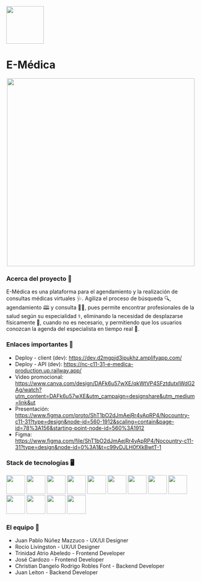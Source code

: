 <div align="left">
  <img src="https://github.com/No-Country/NC-C11-31-E-Medica/assets/108427945/80082a3a-10ac-4cb8-8665-6ab98efbae88" width="100">
</div>

# **E-Médica** #
<div align="center">
  <img src="https://github.com/No-Country/NC-C11-31-E-Medica/assets/108427945/12c125ef-3130-4cde-95d6-1c5be99484db"   width="500">
</div>

### Acerca del proyecto 📜 ###
E-Médica es una plataforma para el agendamiento y la realización de consultas médicas virtuales 🩺. Agiliza el proceso de búsqueda 🔍, agendamiento 🕮 y consulta 👨‍⚕️, pues permite encontrar profesionales de la salud según su especialidad ⚕️, eliminando la necesidad de desplazarse físicamente 🚗, cuando no es necesario, y permitiendo que los usuarios conozcan la agenda del especialista en tiempo real 📆.

### Enlaces importantes 🔗 ###
- Deploy - client (dev): https://dev.d2mgpjd3ipukhz.amplifyapp.com/ 
- Deploy - API (dev): https://nc-c11-31-e-medica-production.up.railway.app/
- Video promocional: https://www.canva.com/design/DAFk6u57wXE/qkWtVP4SFztdutxlWdG2Ag/watch?utm_content=DAFk6u57wXE&utm_campaign=designshare&utm_medium=link&ut
- Presentación: https://www.figma.com/proto/ShT1bO2dJmAejRr4yApRP4/Nocountry-c11-31?type=design&node-id=560-1912&scaling=contain&page-id=78%3A156&starting-point-node-id=560%3A1912
- Figma: https://www.figma.com/file/ShT1bO2dJmAejRr4yApRP4/Nocountry-c11-31?type=design&node-id=0%3A1&t=c99vDJLH0fXkBwtT-1

### Stack de tecnologías 🖥️ ###
<span>
  <img src="https://github.com/No-Country/NC-C11-31-E-Medica/assets/108427945/8a94f07d-fdb5-4e42-a79b-015db14ec5b2" width="50" height="50" >
</span>
<span>
  <img src="https://github.com/No-Country/NC-C11-31-E-Medica/assets/108427945/5e534a20-84ed-4731-a693-18a437cb64e6" width="50" height="50" >
</span>
<span>
  <img src="https://github.com/No-Country/NC-C11-31-E-Medica/assets/108427945/cfccada3-cba6-4b1a-9a31-ebe7630c4bdb" width="50" height="50" >
</span>
<span>
  <img src="https://github.com/No-Country/NC-C11-31-E-Medica/assets/108427945/68dafa7d-63bf-4f04-a45e-9bbed4cd1780" width="50" height="50" >
</span>
<span>
  <img src="https://github.com/No-Country/NC-C11-31-E-Medica/assets/108427945/a8de593a-fa52-4859-acc8-8fe53ea4ff25" width="50" height="50" >
</span>
<span>
  <img src="https://github.com/No-Country/NC-C11-31-E-Medica/assets/108427945/8c5f2e50-98ce-4a2f-a836-4b0c73a39cdf" width="50" height="50" >
</span>
<span>
  <img src="https://github.com/No-Country/NC-C11-31-E-Medica/assets/108427945/8a603086-7872-4351-a9b2-db3fcf26c5a4" width="50" height="50" >
</span>
<span>
  <img src="https://github.com/No-Country/NC-C11-31-E-Medica/assets/108427945/8708e23e-0e67-4ce1-8e12-8436fc9cf59c" width="50" height="50" >
</span>
<span>
  <img src="https://user-images.githubusercontent.com/108427945/220450657-a17aca01-f90d-4843-9137-20bca9668a22.png" width="50" height="50" >
</span>
<span>
  <img src="https://user-images.githubusercontent.com/108427945/220451016-cfb63adb-0aa4-493a-bef0-e090e301b3b1.png" width="50" height="50" >
</span>
<span>
  <img src="https://github.com/No-Country/NC-C11-31-E-Medica/assets/108427945/53cf1403-17ad-4dc2-bae2-961cbe4bb179" width="50" height="50" >
</span>
<span>
  <img src="https://github.com/No-Country/NC-C11-31-E-Medica/assets/108427945/d4f1c843-00d0-4a67-b5a3-780e35afd882" width="50" height="50" >
</span>
<span>
  <img src="https://github.com/No-Country/NC-C11-31-E-Medica/assets/108427945/dcfa840a-7dae-4e4f-b99b-de80cbb59916" width="50" height="50" >
</span>

### El equipo 🚩 ###
- Juan Pablo Núñez Mazzuco - UX/UI Designer
- Rocío Livingston - UX/UI Designer
- Trinidad Atrio Abeledo - Frontend Developer
- José Cardozo - Frontend Developer
- Christian Dangelo Rodrigo Robles Font - Backend Developer
- Juan Leiton - Backend Developer
